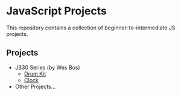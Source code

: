 # JavaScript Projects
This repository contains a collection of beginner-to-intermediate JS projects.

## Projects
- JS30 Series (by Wes Bos)
  - [Drum Kit](./JavaScript30/01-DrumKit)
  - [Clock](./JavaScript30/02-Js&Css-Clock)
- Other Projects...

